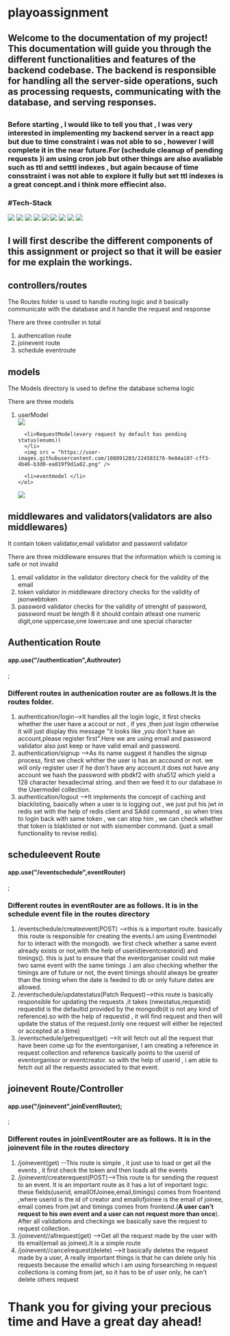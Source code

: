 # playoassignment
<h2>
Welcome to the documentation of my project! This documentation will guide you through the different functionalities and features of the backend codebase. The backend is responsible for handling all the server-side operations, such as processing requests, communicating with the database, and serving responses.
<h2>
<h3>Before starting , I would like to tell you that , I was very interested in implementing my backend server in a react app but due to time constraint i was not able to so , however I will complete it in the near future.For (schedule cleanup of pending requests )i am using cron job but other things are also avaliable such as ttl and setttl indexes , but again because of time consstraint i was not able to explore it fully but  set ttl indexes is a great concept.and i think more effiecint also.<h3>

#Tech-Stack
  
  <div>  
  <img src = "https://img.shields.io/badge/mongodb-black?style=for-the-badge&logo=mongodb&logoColor=green" />
  <img src = "https://img.shields.io/badge/nodejs-black?style=for-the-badge&logo=nodejs&logoColor=green" />
  <img src = "https://img.shields.io/badge/express-black?style=for-the-badge&logo=expressjs&logoColor=white" />
  <img src = "https://img.shields.io/badge/mongoose-black?style=for-the-badge&logo=mongoose&logoColor=green" />
  <img src = "https://img.shields.io/badge/redis-red?style=for-the-badge&logo=redis&logoColor=white" />
  <img src = "https://img.shields.io/badge/jsonwebtoken-black?style=for-the-badge&logo=jsonwebtoken&logoColor=white" />
  <img src = "https://img.shields.io/badge/postman-white?style=for-the-badge&logo=postman&logoColor=black" />
  <img src = "https://img.shields.io/badge/pbdkf2-black?style=for-the-badge&logo=pbdkf2&logoColor=white" />
  <img src = "https://img.shields.io/badge/node-cron-black?style=for-the-badge&logo=node-cron&logoColor=white" />
  </div>

  <h2>
  I will first describe the different components of this assignment or project so that it will be easier for me explain the workings.
  </h2>
  
  <h2>controllers/routes </h2>
  
  
  
  <p>The Routes folder is used to handle routing logic and it basically communicate with the database and it handle the request and response</p>
  <div>
    <p>There are three controller in total</p>  
    <ol>
      <li>authencation route</li>
      <li>joinevent route</li>
      <li>schedule eventroute</li>
    </ol>
  </div>
  
  <h2>models</h2>
  
  <p>The Models directory is used to define the database schema logic</p>
  <div>
    <p>There are three models</p>
    <ol>
      <li>userModel
      </li>
 <img src = "https://user-images.githubusercontent.com/108891203/224583374-4b411c7d-df51-4885-b83b-f65e583bd3ee.png" />  

      <li>RequestModel(every request by default has pending status(enums))
      </li>
      <img src = "https://user-images.githubusercontent.com/108891203/224583176-9e84a107-cff3-4b46-b3d0-ea819f9d1a82.png" />  
 
      <li>eventmodel </li>
    </ol>

  <img src="https://user-images.githubusercontent.com/108891203/224585140-71085a9c-96b2-4ff5-afae-75c9088e2c74.jpg">     
  </div>
  
  <h2>middlewares and validators(validators are also middlewares)</h2>
    <p>It contain token validator,email validator and password validator </p>
  <div>
    <p>There are three middleware ensures that the information which is coming is safe or not invalid</p>
    <ol>
      <li>email validator in the validator directory check for the validity of the email</li>
      <li>token validator in middleware directory checks for the validity of jsonwebtoken</li>
      <li>password validator checks for the validity of strenght of password, password must be length 8 it should contain atleast one numeric digit,one uppercase,one lowercase and one special character </li>
    </ol>
  </div>

  
  
  
  
  
  
  <div style:"text-align:"center">
 <h2>Authentication Route </h2>                                
 <h4>app.use("/authentication",Authrouter)</h4> ;                                
                              <h3>Different routes in authenication router are as follows.It is the routes folder.</h3>
 
<ol>
                              
 <li>
  authentication/login-->It handles all the login logic, it first checks whether the user have a accout or not , if yes ,then just login otherwise it will just display this message "it looks like ,you don't have an account,please register first".Here we are using email and password validator also just keep or have valid email and password.                     
</li>
   
<li>
authentication/signup -->As its name suggest it handles the signup process, first we check whther the user is has an accound or not. we will
only register user if he don't have any account.it does not have any account we hash the password with pbdkf2 with sha512 which yield a 128 character hexadecimal string. and then we feed it to our database in the Usermodel collection.
</li>

<li>
authentication/logout -->It implements the concept of caching and blacklisting, basically when a user is is logging out , we just put his jwt
in redis set with the help of redis client and SAdd command , so when tries to login back with same token , we can stop him , we can check
whether that token is blaklisted or not with sismember command. (just a small functionality to revise redis). 
</li>
  
  
  
</ol>
                                
</div>
  
  
  
  
  
  
  
  
  
<div style:"text-align:"center">
 <h2>scheduleevent Route </h2>                                
 <h4>app.use("/eventschedule",eventRouter)</h4> ;                                
 <h3>Different routes in eventRouter are as follows. It is in the schedule event file in the routes directory</h3>
 
<ol>
                              
 <li>
 /eventschedule/createevent(POST) -->this is a important route. basically this route is responsible for creating the events.I am using Eventmodel for to interact with the mongodb. we first check whether a same event already exists or not,with the help of userid(eventcreatorid) and timings(). this is just to ensure that the eventorganiser could not make two same event with the same  timings .I am also checking whether the timings are of 
future or not, the event timings should always be greater than the timing when the date is feeded to db or only future dates are allowed.                                         
</li>
   
<li>
/eventschedule/updatestatus(Patch Request)-->this route is basically responsible for updating the requests ,it takes (newstatus,requestid)
requestid is the defaultid provided by the mongodb(it is not any kind of reference).so with the help of requestid , it will find 
request and then will update the status of the request.(only one request will either be rejected or accepted at a time)
</li>

<li>
/eventschedule/getrequest(get) -->It will fetch out all the request that have been come up for the eventorganiser, I am creating a reference in request collection and reference basically points to the userid of eventorganisor or eventcreator. so with the help of userid , i am able to fetch out all the requests associated to that event.
</li>
  
</ol>
                                 

</div>  
  

                             
                             
                             
                             

                             
                             
                             
<div style:"text-align:"center">
 <h2>joinevent Route/Controller </h2>                                
 <h4>app.use("/joinevent",joinEventRouter);</h4> ;                                
 <h3>Different routes in joinEventRouter are as follows. It is in the joinevent file in the routes directory</h3>
 
<ol>
                              
 <li>
 /joinevent(get) --This route is simple , it just use to load or get all the events , it first check the token and then loads all the events                                         
</li>
   
<li>
/joinevent/createrequest(POST)-->This route is for sending the request to an event. It is an important route as it has a lot of important 
logic. these fields(userid, emailOfJoinee,email,timings) comes from froentend ,where userid is the id of creator and emailofjoinee is the email of joinee, email comes from jwt and timings comes from frontend.(<b>A user can't request to his own event and a user can not request more than once</b>). After all validations and checkings we basically save the request to request collection.
</li>

 
<li>
/joinevent//allrequest(get) -->Get all the request made by the user with its email(email as joinee).It is a simple route
</li>
  
<li>
/joinevent//cancelrequest(delete) -->it basically deletes the request made by a user, A really important things is that he can delete only his requests because the emailid which i am using forsearching in request collections is coming from jwt, so it has to be of user only, he can't
delete others request
</li>  
  
  
</ol>
                                 

</div>  
  
  <h1>Thank you for giving your precious time and Have a great day ahead!</h2> 
  
                             
                             
                            
  
  
  
